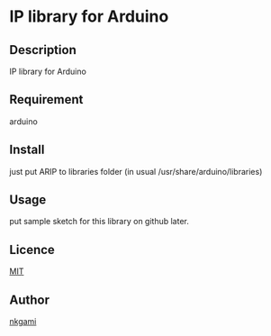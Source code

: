 IP library for Arduino
====

## Description
IP library for Arduino

## Requirement
arduino

## Install
just put ARIP to libraries folder (in usual /usr/share/arduino/libraries)

## Usage
put sample sketch for this library on github later.

## Licence

[MIT](https://github.com/tcnksm/tool/blob/master/LICENCE)

## Author

[nkgami](https://github.com/nkgami)
